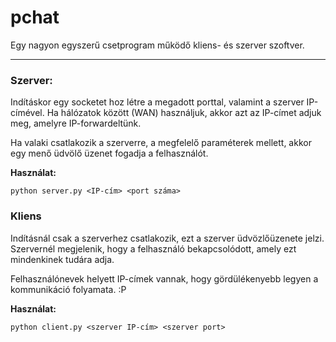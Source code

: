 pchat
===================
 Egy nagyon egyszerű csetprogram működő kliens- és szerver szoftver.<hr>
<h3>Szerver:</h3>
<p>Indításkor egy socketet hoz létre a megadott porttal, valamint a szerver IP-címével. Ha hálózatok között (WAN) használjuk, akkor azt az IP-címet adjuk meg, amelyre IP-forwardeltünk. </p>
<p>Ha valaki csatlakozik a szerverre, a megfelelő paraméterek mellett, akkor egy menő üdvölő üzenet fogadja a felhasználót.</p>
<b>Használat:</b>

    python server.py <IP-cím> <port száma>

<h3>Kliens</h3>
<p>Indításnál csak a szerverhez csatlakozik, ezt a szerver üdvözlőüzenete jelzi. Szervernél megjelenik, hogy a felhasználó bekapcsolódott, amely ezt mindenkinek tudára adja.</p>
<p>Felhasználónevek helyett IP-címek vannak, hogy gördülékenyebb legyen a kommunikáció folyamata. :P</p>
<b>Használat:</b>

    python client.py <szerver IP-cím> <szerver port>
